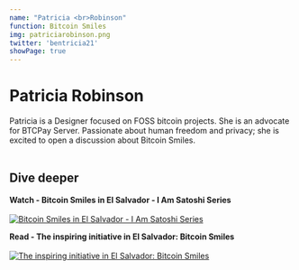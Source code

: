 ```yaml
---
name: "Patricia <br>Robinson"
function: Bitcoin Smiles
img: patriciarobinson.png
twitter: 'bentricia21'
showPage: true
---
```


# Patricia Robinson
 
Patricia is a Designer focused on FOSS bitcoin projects. She is an advocate for BTCPay Server. Passionate about human freedom and privacy; she is excited to open a discussion about Bitcoin Smiles.
<br><br>

## Dive deeper


<div class="grid grid-cols-1 md:grid-cols-2 gap-5">
<div class="p-3 my-2">

**Watch - Bitcoin Smiles in El Salvador - I Am Satoshi Series** <br><br>
[ ![Bitcoin Smiles in El Salvador - I Am Satoshi Series](/content/patricia_okcoin.png)](https://www.youtube.com/watch?v=5KWewAhxo0E/)
</div>

<div class="p-3 my-2">

**Read - The inspiring initiative in El Salvador: Bitcoin Smiles** <br><br>
[ ![The inspiring initiative in El Salvador: Bitcoin Smiles](/content/patricia_bm.png)](https://bitcoinmagazine.com/business/el-salvador-bitcoin-smiles-raising-btc/)
</div>

</div>

<br>


